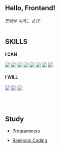 
<h2> Hello, Frontend! </h2>
코딩을 녹이는 공간!
<br></br>

<h2> SKILLS </h2>
<h4> I CAN </h4>
<div>
<img src="https://img.shields.io/badge/C-00599C?style=for-the-badge&logo=c&logoColor=white">
<img src="https://img.shields.io/badge/Java-ED8B00?style=for-the-badge&logo=openjdk&logoColor=white">
<img src="https://img.shields.io/badge/HTML-239120?style=for-the-badge&logo=html5&logoColor=white">
<img src="https://img.shields.io/badge/CSS-239120?&style=for-the-badge&logo=css3&logoColor=white">
<img src="https://img.shields.io/badge/TypeScript-007ACC?style=for-the-badge&logo=typescript&logoColor=white">
<img src="https://img.shields.io/badge/Dart-0175C2?style=for-the-badge&logo=dart&logoColor=white">
<img src="https://img.shields.io/badge/Flutter-02569B?style=for-the-badge&logo=flutter&logoColor=white">
<img src="https://img.shields.io/badge/Firebase-039BE5?style=for-the-badge&logo=Firebase&logoColor=white">
</div>
  
<h4> I WILL </h4>

<div>
<img src="https://img.shields.io/badge/JavaScript-F7DF1E?style=for-the-badge&logo=JavaScript&logoColor=white">
<img src="https://img.shields.io/badge/React-20232A?style=for-the-badge&logo=react&logoColor=61DAFB">
<img src="https://img.shields.io/badge/React_Native-20232A?style=for-the-badge&logo=react&logoColor=61DAFB">
</div>

<br></br>
<h2> Study </h2>

- <a href="https://gregarious-chord-763.notion.site/Programmers-Level-1-2-bb82e293221c4b8da08f6dd6e067d236?pvs=4">Programmers</a>

- <a href="https://github.com/jongwone/BaekjoonCoding">Baekjoon Coding</a>


